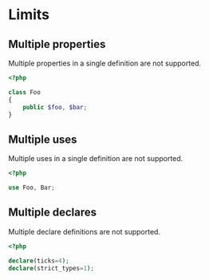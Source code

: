 
# Limits

## Multiple properties

Multiple properties in a single definition are not supported.

```php
<?php

class Foo
{
    public $foo, $bar;
}
```

## Multiple uses

Multiple uses in a single definition are not supported.

```php
<?php

use Foo, Bar;
```

## Multiple declares

Multiple declare definitions are not supported.

```php
<?php

declare(ticks=4);
declare(strict_types=1);
```
